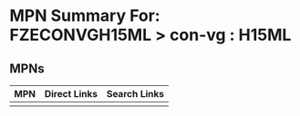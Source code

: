 



# MPN Summary For: FZECONVGH15ML > con-vg : H15ML

## MPNs
  

|MPN|Direct Links|Search Links|
| :--- | :--- | :--- |
||||
